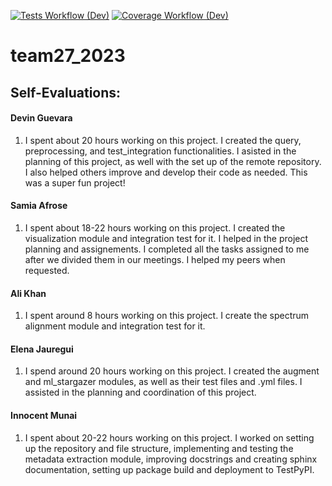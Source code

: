 [![Tests Workflow (Dev)](https://code.harvard.edu/CS107/team27_2023/actions/workflows/tests.yml/badge.svg?branch=dev)](https://code.harvard.edu/CS107/team27_2023/actions/workflows/tests.yml)
[![Coverage Workflow (Dev)](https://code.harvard.edu/CS107/team27_2023/actions/workflows/coverage.yml/badge.svg?branch=dev)](https://code.harvard.edu/CS107/team27_2023/actions/workflows/coverage.yml)

# team27_2023 

## Self-Evaluations:

#### Devin Guevara 
1. I spent about 20 hours working on this project. I created the query, preprocessing, and test_integration functionalities. I asisted in the planning of this project, as well with the set up of the remote repository. I also helped others improve and develop their code as needed. This was a super fun project!

#### Samia Afrose 
1. I spent about 18-22 hours working on this project. I created the visualization module and integration test for it. I helped in the project planning and assignements. I completed all the tasks assigned to me after we divided them in our meetings. I helped my peers when requested.

#### Ali Khan
1. I spent around 8 hours working on this project. I create the spectrum alignment module and integration test for it. 

#### Elena Jauregui
1. I spend around 20 hours working on this project. I created the augment and ml_stargazer modules, as well as their test files and .yml files. I assisted in the planning and coordination of this project. 

#### Innocent Munai
1. I spent about 20-22 hours working on this project. I worked on setting up the repository and file structure, implementing and testing the metadata extraction module, improving docstrings and creating sphinx documentation, setting up package build and deployment to TestPyPI.
